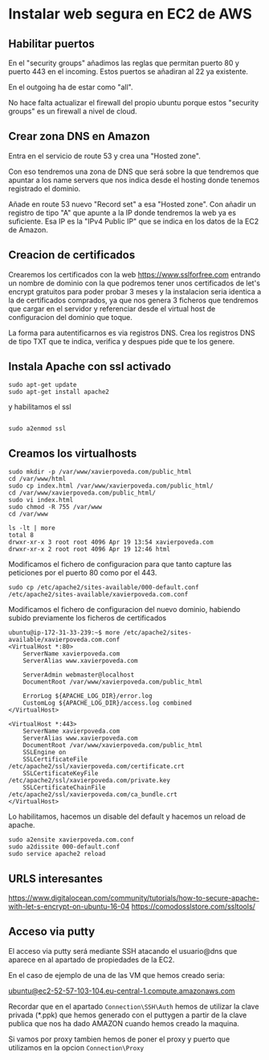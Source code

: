 
Instalar web segura en EC2 de AWS
=================================

Habilitar puertos
-----------------
En el "security groups" añadimos las reglas que permitan puerto 80 y puerto 443 en el incoming. 
Estos puertos se añadiran al 22 ya existente.

En el outgoing ha de estar como "all".

No hace falta actualizar el firewall del propio ubuntu porque estos "security groups" es un firewall a nivel de cloud.

Crear zona DNS en Amazon
------------------------
Entra en el servicio de route 53 y crea una "Hosted zone".

Con eso tendremos una zona de DNS que será sobre la que tendremos que apuntar a los name servers que nos indica desde el hosting 
donde tenemos registrado el dominio.

Añade en route 53 nuevo "Record set" a esa "Hosted zone".
Con añadir un registro de tipo "A" que apunte a la IP donde tendremos la web ya es suficiente.
Esa IP es la "IPv4 Public IP" que se indica en los datos de la EC2 de Amazon.

Creacion de certificados
------------------------
Crearemos los certificados con la web https://www.sslforfree.com entrando un nombre de dominio con la que podremos tener unos certificados de let's encrypt gratuitos para
poder probar 3 meses y la instalacion seria identica a la de certificados comprados, ya que nos genera 3 ficheros que tendremos que cargar en el servidor
y referenciar desde el virtual host de configuracion del dominio que toque.

La forma para autentificarnos es via registros DNS. Crea los registros DNS de tipo TXT que te indica, verifica y despues pide que te los genere.

Instala Apache con ssl activado
-------------------------------

```
sudo apt-get update
sudo apt-get install apache2
```

y habilitamos el ssl
```

sudo a2enmod ssl
```

Creamos los virtualhosts
------------------------
```
sudo mkdir -p /var/www/xavierpoveda.com/public_html
cd /var/www/html
sudo cp index.html /var/www/xavierpoveda.com/public_html/
cd /var/www/xavierpoveda.com/public_html/
sudo vi index.html
sudo chmod -R 755 /var/www
cd /var/www

ls -lt | more
total 8
drwxr-xr-x 3 root root 4096 Apr 19 13:54 xavierpoveda.com
drwxr-xr-x 2 root root 4096 Apr 19 12:46 html
```

Modificamos el fichero de configuracion para que tanto capture las peticiones por el puerto 80 como por el 443.
```
sudo cp /etc/apache2/sites-available/000-default.conf /etc/apache2/sites-available/xavierpoveda.com.conf
```

Modificamos el fichero de configuracion del nuevo dominio, habiendo subido previamente los ficheros de certificados
```
ubuntu@ip-172-31-33-239:~$ more /etc/apache2/sites-available/xavierpoveda.com.conf
<VirtualHost *:80>
	ServerName xavierpoveda.com
	ServerAlias www.xavierpoveda.com

	ServerAdmin webmaster@localhost
	DocumentRoot /var/www/xavierpoveda.com/public_html

	ErrorLog ${APACHE_LOG_DIR}/error.log
	CustomLog ${APACHE_LOG_DIR}/access.log combined
</VirtualHost>

<VirtualHost *:443>
	ServerName xavierpoveda.com
	ServerAlias www.xavierpoveda.com
	DocumentRoot /var/www/xavierpoveda.com/public_html
	SSLEngine on
	SSLCertificateFile /etc/apache2/ssl/xavierpoveda.com/certificate.crt
	SSLCertificateKeyFile /etc/apache2/ssl/xavierpoveda.com/private.key
	SSLCertificateChainFile /etc/apache2/ssl/xavierpoveda.com/ca_bundle.crt
</VirtualHost>
```

Lo habilitamos, hacemos un disable del default y hacemos un reload de apache.
```
sudo a2ensite xavierpoveda.com.conf
sudo a2dissite 000-default.conf
sudo service apache2 reload
```

URLS interesantes
-----------------
https://www.digitalocean.com/community/tutorials/how-to-secure-apache-with-let-s-encrypt-on-ubuntu-16-04
https://comodosslstore.com/ssltools/

Acceso via putty
----------------

El acceso via putty será mediante SSH atacando el usuario@dns que aparece en al apartado de propiedades de la EC2.

En el caso de ejemplo de una de las VM que hemos creado seria: 

ubuntu@ec2-52-57-103-104.eu-central-1.compute.amazonaws.com

Recordar que en el apartado `Connection\SSH\Auth` hemos de utilizar la clave privada (*.ppk) que hemos generado con el puttygen a partir de la clave publica que nos ha dado AMAZON cuando hemos creado la maquina.

Si vamos por proxy tambien hemos de poner el proxy y puerto que utilizamos en la opcion `Connection\Proxy`





